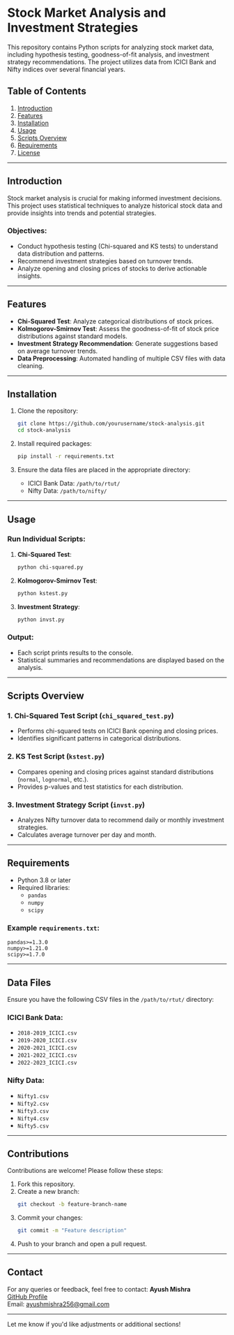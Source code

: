 # Stock Market Analysis and Investment Strategies

This repository contains Python scripts for analyzing stock market data, including hypothesis testing, goodness-of-fit analysis, and investment strategy recommendations. The project utilizes data from ICICI Bank and Nifty indices over several financial years.

## Table of Contents
1. [Introduction](#introduction)
2. [Features](#features)
3. [Installation](#installation)
4. [Usage](#usage)
5. [Scripts Overview](#scripts-overview)
6. [Requirements](#requirements)
7. [License](#license)

---

## Introduction

Stock market analysis is crucial for making informed investment decisions. This project uses statistical techniques to analyze historical stock data and provide insights into trends and potential strategies.

### Objectives:
- Conduct hypothesis testing (Chi-squared and KS tests) to understand data distribution and patterns.
- Recommend investment strategies based on turnover trends.
- Analyze opening and closing prices of stocks to derive actionable insights.

---

## Features

- **Chi-Squared Test**: Analyze categorical distributions of stock prices.
- **Kolmogorov-Smirnov Test**: Assess the goodness-of-fit of stock price distributions against standard models.
- **Investment Strategy Recommendation**: Generate suggestions based on average turnover trends.
- **Data Preprocessing**: Automated handling of multiple CSV files with data cleaning.

---

## Installation

1. Clone the repository:
   ```bash
   git clone https://github.com/yourusername/stock-analysis.git
   cd stock-analysis
   ```

2. Install required packages:
   ```bash
   pip install -r requirements.txt
   ```

3. Ensure the data files are placed in the appropriate directory:
   - ICICI Bank Data: `/path/to/rtut/`
   - Nifty Data: `/path/to/nifty/`

---

## Usage

### Run Individual Scripts:
1. **Chi-Squared Test**:
   ```bash
   python chi-squared.py
   ```
2. **Kolmogorov-Smirnov Test**:
   ```bash
   python kstest.py
   ```
3. **Investment Strategy**:
   ```bash
   python invst.py
   ```

### Output:
- Each script prints results to the console.
- Statistical summaries and recommendations are displayed based on the analysis.

---

## Scripts Overview

### **1. Chi-Squared Test Script (`chi_squared_test.py`)**
- Performs chi-squared tests on ICICI Bank opening and closing prices.
- Identifies significant patterns in categorical distributions.
  
### **2. KS Test Script (`kstest.py`)**
- Compares opening and closing prices against standard distributions (`normal`, `lognormal`, etc.).
- Provides p-values and test statistics for each distribution.

### **3. Investment Strategy Script (`invst.py`)**
- Analyzes Nifty turnover data to recommend daily or monthly investment strategies.
- Calculates average turnover per day and month.

---

## Requirements

- Python 3.8 or later
- Required libraries:
  - `pandas`
  - `numpy`
  - `scipy`

### Example `requirements.txt`:
```plaintext
pandas>=1.3.0
numpy>=1.21.0
scipy>=1.7.0
```

---

## Data Files

Ensure you have the following CSV files in the `/path/to/rtut/` directory:

### ICICI Bank Data:
- `2018-2019_ICICI.csv`
- `2019-2020_ICICI.csv`
- `2020-2021_ICICI.csv`
- `2021-2022_ICICI.csv`
- `2022-2023_ICICI.csv`

### Nifty Data:
- `Nifty1.csv`
- `Nifty2.csv`
- `Nifty3.csv`
- `Nifty4.csv`
- `Nifty5.csv`

---

## Contributions

Contributions are welcome! Please follow these steps:
1. Fork this repository.
2. Create a new branch:
   ```bash
   git checkout -b feature-branch-name
   ```
3. Commit your changes:
   ```bash
   git commit -m "Feature description"
   ```
4. Push to your branch and open a pull request.

---

## Contact

For any queries or feedback, feel free to contact:
**Ayush Mishra**  
[GitHub Profile](https://github.com/Dante134)  
Email: [ayushmishra256@gmail.com](mailto:ayushmishra256@gmail.com)

---

Let me know if you'd like adjustments or additional sections!
